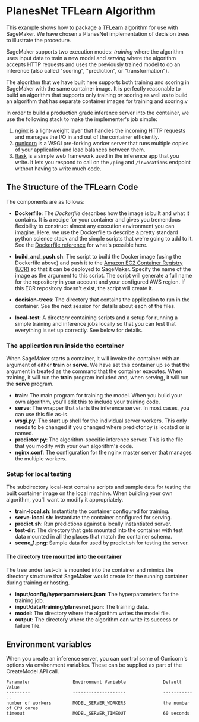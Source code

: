 # PlanesNet TFLearn Algorithm

This example shows how to package a [TFLearn][tfl] algorithm for use with SageMaker. We have chosen a PlanesNet implementation of decision trees to illustrate the procedure.

SageMaker supports two execution modes: _training_ where the algorithm uses input data to train a new model and _serving_ where the algorithm accepts HTTP requests and uses the previously trained model to do an inference (also called "scoring", "prediction", or "transformation").

The algorithm that we have built here supports both training and scoring in SageMaker with the same container image. It is perfectly reasonable to build an algorithm that supports only training _or_ scoring as well as to build an algorithm that has separate container images for training and scoring.v

In order to build a production grade inference server into the container, we use the following stack to make the implementer's job simple:

1. [nginx][nginx] is a light-weight layer that handles the incoming HTTP requests and manages the I/O in and out of the container efficiently.
2. [gunicorn][gunicorn] is a WSGI pre-forking worker server that runs multiple copies of your application and load balances between them.
3. [flask][flask] is a simple web framework used in the inference app that you write. It lets you respond to call on the `/ping` and `/invocations` endpoint without having to write much code.

## The Structure of the TFLearn Code

The components are as follows:

* __Dockerfile__: The _Dockerfile_ describes how the image is built and what it contains. It is a recipe for your container and gives you tremendous flexibility to construct almost any execution environment you can imagine. Here. we use the Dockerfile to describe a pretty standard python science stack and the simple scripts that we're going to add to it. See the [Dockerfile reference][dockerfile] for what's possible here.

* __build\_and\_push.sh__: The script to build the Docker image (using the Dockerfile above) and push it to the [Amazon EC2 Container Registry (ECR)][ecr] so that it can be deployed to SageMaker. Specify the name of the image as the argument to this script. The script will generate a full name for the repository in your account and your configured AWS region. If this ECR repository doesn't exist, the script will create it.

* __decision-trees__: The directory that contains the application to run in the container. See the next session for details about each of the files.

* __local-test__: A directory containing scripts and a setup for running a simple training and inference jobs locally so that you can test that everything is set up correctly. See below for details.

### The application run inside the container

When SageMaker starts a container, it will invoke the container with an argument of either __train__ or __serve__. We have set this container up so that the argument in treated as the command that the container executes. When training, it will run the __train__ program included and, when serving, it will run the __serve__ program.

* __train__: The main program for training the model. When you build your own algorithm, you'll edit this to include your training code.
* __serve__: The wrapper that starts the inference server. In most cases, you can use this file as-is.
* __wsgi.py__: The start up shell for the individual server workers. This only needs to be changed if you changed where predictor.py is located or is named.
* __predictor.py__: The algorithm-specific inference server. This is the file that you modify with your own algorithm's code.
* __nginx.conf__: The configuration for the nginx master server that manages the multiple workers.

### Setup for local testing

The subdirectory local-test contains scripts and sample data for testing the built container image on the local machine. When building your own algorithm, you'll want to modify it appropriately.

* __train-local.sh__: Instantiate the container configured for training.
* __serve-local.sh__: Instantiate the container configured for serving.
* __predict.sh__: Run predictions against a locally instantiated server.
* __test-dir__: The directory that gets mounted into the container with test data mounted in all the places that match the container schema.
* __scene_1.png__: Sample data for used by predict.sh for testing the server.

#### The directory tree mounted into the container

The tree under test-dir is mounted into the container and mimics the directory structure that SageMaker would create for the running container during training or hosting.

* __input/config/hyperparameters.json__: The hyperparameters for the training job.
* __input/data/training/planesnet.json__: The training data.
* __model__: The directory where the algorithm writes the model file.
* __output__: The directory where the algorithm can write its success or failure file.

## Environment variables

When you create an inference server, you can control some of Gunicorn's options via environment variables. These
can be supplied as part of the CreateModel API call.

    Parameter                Environment Variable              Default Value
    ---------                --------------------              -------------
    number of workers        MODEL_SERVER_WORKERS              the number of CPU cores
    timeout                  MODEL_SERVER_TIMEOUT              60 seconds


[dockerfile]: https://docs.docker.com/engine/reference/builder/ "The official Dockerfile reference guide"
[ecr]: https://aws.amazon.com/ecr/ "ECR Home Page"
[nginx]: http://nginx.org/
[gunicorn]: http://gunicorn.org/
[flask]: http://flask.pocoo.org/
[tfl]: http://tflearn.org/
